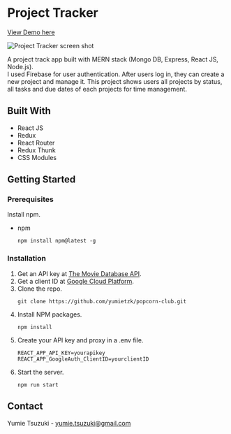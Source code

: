 # Project Tracker

[View Demo here](https://project-tracker-myapp.herokuapp.com/)

![Project Tracker screen shot](https://user-images.githubusercontent.com/61277579/134951931-38969de8-d9f7-492f-a69d-511feaebdeda.png)


A project track app built with MERN stack (Mongo DB, Express, React JS, Node.js).  
I used Firebase for user authentication. After users log in, they can create a new project and manage it. This project shows users all projects by status, all tasks and due dates of each projects for time management.


## Built With

- React JS
- Redux
- React Router
- Redux Thunk
- CSS Modules


## Getting Started

### Prerequisites

Install npm. 

- npm
  ```
  npm install npm@latest -g
  ```

### Installation
1. Get an API key at [The Movie Database API](https://www.themoviedb.org/documentation/api).
2. Get a client ID at [Google Cloud Platform](https://console.cloud.google.com/).
3. Clone the repo.
    ```
    git clone https://github.com/yumietzk/popcorn-club.git
    ```
3. Install NPM packages.
    ```
    npm install
    ```
4. Create your API key and proxy in a .env file.
    ```
    REACT_APP_API_KEY=yourapikey
    REACT_APP_GoogleAuth_ClientID=yourclientID
    ```
5. Start the server.
    ```
    npm run start
    ```


## Contact

Yumie Tsuzuki - yumie.tsuzuki@gmail.com

